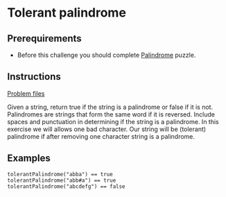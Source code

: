 # Tolerant palindrome

## Prerequirements
* Before this challenge you should complete [Palindrome](../basic/Palindrome.md) puzzle.

## Instructions
[Problem files](.)

Given a string, return true if the string is a palindrome or false if it is not.  Palindromes are strings that form the same word if it is
reversed. Include spaces and punctuation in determining if the string is a palindrome. In this exercise we will allows one bad character.
Our string will be (tolerant) palindrome if after removing one character string is a palindrome.


## Examples
```
tolerantPalindrome("abba") == true
tolerantPalindrome("abb#a") == true
tolerantPalindrome("abcdefg") == false

```

